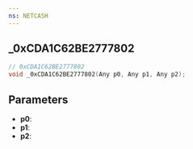 ```yaml
---
ns: NETCASH
---
```

## _0xCDA1C62BE2777802

```c
// 0xCDA1C62BE2777802
void _0xCDA1C62BE2777802(Any p0, Any p1, Any p2);
```


## Parameters
* **p0**: 
* **p1**: 
* **p2**: 

